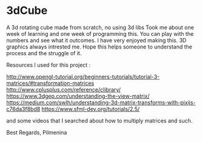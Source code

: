 # 3dCube
A 3d rotating cube made from scratch, no using 3d libs
Took me about one week of learning and one week of programming this. 
You can play with the numbers and see what it outcomes. 
I have very enjoyed making this.
3D graphics always intrested me. Hope this helps someone to understand the process and the struggle of it.

Resources I used for this project :

http://www.opengl-tutorial.org/beginners-tutorials/tutorial-3-matrices/#transformation-matrices
http://www.cplusplus.com/reference/clibrary/
https://www.3dgep.com/understanding-the-view-matrix/
https://medium.com/swlh/understanding-3d-matrix-transforms-with-pixijs-c76da3f8bd8
https://www.sfml-dev.org/tutorials/2.5/

and some videos that I searched about how to multiply matrices and such.

Best Regards,
Pilmenina
